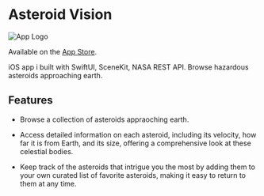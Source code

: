 # Asteroid Vision

![App Logo](https://github.com/user-attachments/assets/65ef3b61-9fd1-4a05-ab98-32172d02d6ed)

Available on the [App Store](https://apps.apple.com/us/app/asteroid-vision/id6480248381).

iOS app i built with SwiftUI, SceneKit, NASA REST API. Browse hazardous asteroids approaching earth.

## Features

- Browse a collection of asteroids appraoching earth.

- Access detailed information on each asteroid, including its velocity, how far it is from Earth, and its size, offering a comprehensive look at these celestial bodies.

- Keep track of the asteroids that intrigue you the most by adding them to your own curated list of favorite asteroids, making it easy to return to them at any time.

